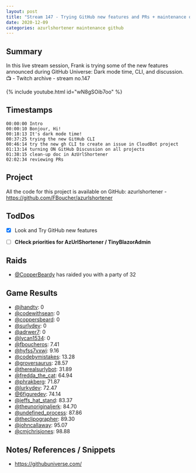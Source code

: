 ```yaml
---
layout: post
title: "Stream 147 - Trying GitHub new features and PRs + maintenance on project AzURLShortener"
date: 2020-12-09
categories: azurlshortener maintenance github
---
```


## Summary

In this live stream session, Frank is trying some of the new features announced during GitHub Universe: Dark mode time, CLI, and discussion. 
📺 - Twitch archive - stream no.147

{% include youtube.html id="wN8gSOib7oo" %}

<!--more-->

## Timestamps

    00:00:00 Intro
    00:00:10 Bonjour, Hi!
    00:18:13 It's dark mode time!
    00:37:25 trying the new GitHub CLI
    00:46:14 try the new gh CLI to create an issue in CloudBot project
    01:13:14 turning ON GitHub Discussion on all projects
    01:38:15 clean-up doc in AzUrlShortener
    02:02:34 reviewing PRs


## Project

All the code for this project is available on GitHub: azurlshortener - https://github.com/FBoucher/azurlshortener

## TodDos

- [X] Look and Try GitHub new features
- [ ] **CHeck priorities for AzUrlShortener / TinyBlazorAdmin**


## Raids

- [@CopperBeardy](https://www.twitch.tv/CopperBeardy) has raided you with a party of 32

## Game Results

- [@jhandtv](https://www.twitch.tv/jhandtv): 0
- [@codewithsean](https://www.twitch.tv/codewithsean): 0
- [@coppersbeard](https://www.twitch.tv/coppersbeard): 0
- [@surlydev](https://www.twitch.tv/surlydev): 0
- [@adrwer7](https://www.twitch.tv/adrwer7): 0
- [@lycan1534](https://www.twitch.tv/lycan1534): 0
- [@fboucheros](https://www.twitch.tv/fboucheros): 7.41
- [@hyfss7vxwj](https://www.twitch.tv/hyfss7vxwj): 9.16
- [@codebymistakes](https://www.twitch.tv/codebymistakes): 13.28
- [@groversaurus](https://www.twitch.tv/groversaurus): 28.57
- [@therealsurlybot](https://www.twitch.tv/therealsurlybot): 31.89
- [@fredda_the_cat](https://www.twitch.tv/fredda_the_cat): 64.94
- [@phrakberg](https://www.twitch.tv/phrakberg): 71.87
- [@lurkydev](https://www.twitch.tv/lurkydev): 72.47
- [@6figuredev](https://www.twitch.tv/6figuredev): 74.14
- [@jeffs_hat_stand](https://www.twitch.tv/jeffs_hat_stand): 83.37
- [@theunoriginaljerk](https://www.twitch.tv/theunoriginaljerk): 84.70
- [@undefined_process](https://www.twitch.tv/undefined_process): 87.86
- [@theclipographer](https://www.twitch.tv/theclipographer): 89.30
- [@johncallaway](https://www.twitch.tv/johncallaway): 95.07
- [@cmjchrisjones](https://www.twitch.tv/cmjchrisjones): 98.88

## Notes/ References / Snippets

- https://githubuniverse.com/
